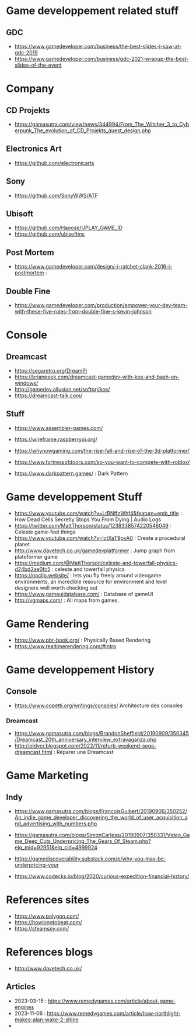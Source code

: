 # Game developpement related stuff

## GDC 
 - https://www.gamedeveloper.com/business/the-best-slides-i-saw-at-gdc-2019
 - https://www.gamedeveloper.com/business/gdc-2021-wrapup-the-best-slides-of-the-event

# Company 

## CD Projekts
- https://gamasutra.com/view/news/344994/From_The_Witcher_3_to_Cyberpunk_The_evolution_of_CD_Projekts_quest_design.php

## Electronics Art
- https://github.com/electronicarts

## Sony
- https://github.com/SonyWWS/ATF

## Ubisoft
- https://github.com/Haoose/UPLAY_GAME_ID
- https://github.com/ubisoftinc

## Post Mortem
 - https://www.gamedeveloper.com/design/-i-ratchet-clank-2016-i-postmortem : 

## Double Fine
- https://www.gamedeveloper.com/production/empower-your-dev-team-with-these-five-rules-from-double-fine-s-kevin-johnson

# Console

## Dreamcast 
 - https://segaretro.org/DreamPi
 - https://brianpeek.com/dreamcast-gamedev-with-kos-and-bash-on-windows/
 - http://gamedev.allusion.net/softprj/kos/
 - https://dreamcast-talk.com/

## Stuff
 - https://www.assembler-games.com/
 - https://wireframe.raspberrypi.org/
 - https://whynowgaming.com/the-rise-fall-and-rise-of-the-3d-platformer/
 - https://www.fortressofdoors.com/so-you-want-to-compete-with-roblox/

 - https://www.darkpattern.games/ : Dark Pattern


# Game developpement Stuff
 - https://www.youtube.com/watch?v=LtBNffzWhf4&feature=emb_title : How Dead Cells Secretly Stops You From Dying | Audio Logs
 - https://twitter.com/MattThorson/status/1238338574220546049 : Celeste game-feel things
 - https://www.youtube.com/watch?v=lctXaT9pxA0 : Create a procedural planet
 - http://www.davetech.co.uk/gamedevplatformer : Jump graph from plateformer game
 - https://medium.com/@MattThorson/celeste-and-towerfall-physics-d24bd2ae0fc5 : celeste and towerfall physics
 - https://noclip.website/ : lets you fly freely around videogame environments, an incredible resource for environment and level designers well worth checking out
 - https://www.gameuidatabase.com/ : Database of gameUI
 - http://vgmaps.com/ : All maps from games.

# Game Rendering
 - https://www.pbr-book.org/ : Physically Based Rendering
 - https://www.realtimerendering.com/#intro
# Game developpement History

## Console

- https://www.copetti.org/writings/consoles/ Architecture des consoles

### Dreamcast
 - https://www.gamasutra.com/blogs/BrandonSheffield/20190909/350345/Dreamcast_20th_anniversary_interview_extravaganza.php
 - http://oldvcr.blogspot.com/2022/11/refurb-weekend-sega-dreamcast.html : Réparer une Dreamcast
# Game Marketing

## Indy
  - https://www.gamasutra.com/blogs/FrancoisGuibert/20190906/350252/An_indie_game_developer_discovering_the_world_of_user_acquisition_and_advertising_with_numbers.php
 
  - https://gamasutra.com/blogs/SimonCarless/20190907/350331/Video_Game_Deep_Cuts_Underpricing_The_Gears_Of_Steam.php?elq_mid=92951&elq_cid=4999924
  - https://gamediscoverability.substack.com/p/why-you-may-be-underpricing-your
  - https://www.codecks.io/blog/2020/curious-expedition-financial-history/

# References sites
 - https://www.polygon.com/
 - https://howlongtobeat.com/
 - https://steamspy.com/
 
# References blogs
 - http://www.davetech.co.uk/

 ## Articles 
 - 2023-03-15 : https://www.remedygames.com/article/about-game-engines
 - 2023-11-06 : https://www.remedygames.com/article/how-northlight-makes-alan-wake-2-shine
 - 
